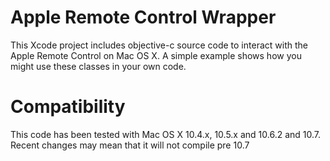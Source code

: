 # Apple Remote Control Wrapper

This Xcode project includes objective-c source code to interact with the Apple Remote Control on Mac OS X. A simple example shows how you might use these classes in your own code.

# Compatibility

This code has been tested with Mac OS X 10.4.x, 10.5.x and 10.6.2 and
10.7. Recent changes may mean that it will not compile pre 10.7

